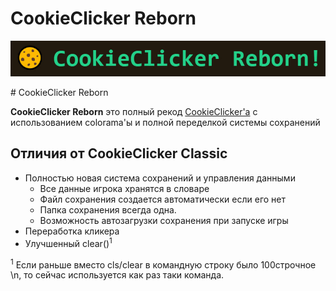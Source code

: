 # CookieClicker Reborn

<p align=center>
    <img src="logo.jpg"> <!--дабля потом пикчу загружу <--!>
</p>
# CookieClicker Reborn

**CookieClicker Reborn** это полный рекод <a href="https://github.com/watermelon46/CookieClicker">CookieClicker'a</a>
с использованием colorama'ы и полной переделкой системы сохранений

## Отличия от CookieClicker Classic

- Полностью новая система сохранений и управления данными
  - Все данные игрока хранятся в словаре
  - Файл сохранения создается автоматически если его нет
  - Папка сохранения всегда одна.
  - Возможность автозагрузки сохранения при запуске игры
- Переработка кликера
- Улучшенный clear()<sup>1</sup>

<sup>1</sup> Если раньше вместо cls/clear в командную строку было 100строчное \n, то сейчас используется как раз таки команда.

